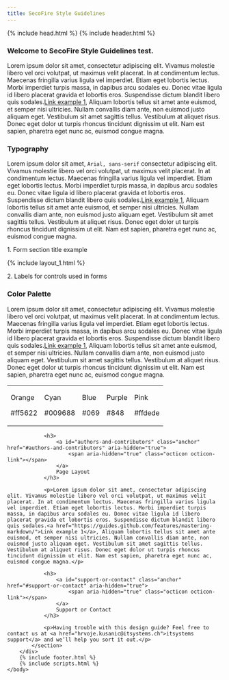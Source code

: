 ```yaml
---
title: SecoFire Style Guidelines
---
```

<html>
  {% include head.html %}
  <body>
		{% include header.html %}
		<div id="main_content_wrap" class="outer">
			<section id="main_content" class="inner">
				<h3>
					<a id="welcome-to-github-pages" class="anchor" href="#welcome-to-github-pages" aria-hidden="true">
						<span aria-hidden="true" class="octicon octicon-link"></span>
					</a>
					Welcome to SecoFire Style Guidelines test.
				</h3>
				<p>Lorem ipsum dolor sit amet, consectetur adipiscing elit. Vivamus molestie libero vel orci volutpat, ut maximus velit placerat. In at condimentum lectus. Maecenas fringilla varius ligula vel imperdiet. Etiam eget lobortis lectus. Morbi imperdiet turpis massa, in dapibus arcu sodales eu. Donec vitae ligula id libero placerat gravida et lobortis eros. Suspendisse dictum blandit libero quis sodales.<a href="https://guides.github.com/features/mastering-markdown/">Link example 1</a>, Aliquam lobortis tellus sit amet ante euismod, et semper nisi ultricies. Nullam convallis diam ante, non euismod justo aliquam eget. Vestibulum sit amet sagittis tellus. Vestibulum at aliquet risus. Donec eget dolor ut turpis rhoncus tincidunt dignissim ut elit. Nam est sapien, pharetra eget nunc ac, euismod congue magna.</p>
				<h3>
					<a id="designer-templates" class="anchor" href="#designer-templates" aria-hidden="true">
						<span aria-hidden="true" class="octicon octicon-link"></span>
					</a>
					Typography
				</h3>
				<p>Lorem ipsum dolor sit amet, <code>Arial, sans-serif</code> consectetur adipiscing elit. Vivamus molestie libero vel orci volutpat, ut maximus velit placerat. In at condimentum lectus. Maecenas fringilla varius ligula vel imperdiet. Etiam eget lobortis lectus. Morbi imperdiet turpis massa, in dapibus arcu sodales eu. Donec vitae ligula id libero placerat gravida et lobortis eros. Suspendisse dictum blandit libero quis sodales.<a href="https://guides.github.com/features/mastering-markdown/">Link example 1</a>, Aliquam lobortis tellus sit amet ante euismod, et semper nisi ultricies. Nullam convallis diam ante, non euismod justo aliquam eget. Vestibulum sit amet sagittis tellus. Vestibulum at aliquet risus. Donec eget dolor ut turpis rhoncus tincidunt dignissim ut elit. Nam est sapien, pharetra eget nunc ac, euismod congue magna.</p>
				<div>
					<p class="typography headerTitle">1. Form section title example</p>
				</div>
				{% include layout_1.html %}
				<div>
					<p class="typography controlLabels">2. Labels for controls used in forms</p>
				</div>
				<h3>
					<a id="creating-pages-manually" class="anchor" href="#creating-pages-manually" aria-hidden="true">
						<span aria-hidden="true" class="octicon octicon-link"></span>
					</a>
					Color Palette
				</h3>
				<p>Lorem ipsum dolor sit amet, consectetur adipiscing elit. Vivamus molestie libero vel orci volutpat, ut maximus velit placerat. In at condimentum lectus. Maecenas fringilla varius ligula vel imperdiet. Etiam eget lobortis lectus. Morbi imperdiet turpis massa, in dapibus arcu sodales eu. Donec vitae ligula id libero placerat gravida et lobortis eros. Suspendisse dictum blandit libero quis sodales.<a href="https://guides.github.com/features/mastering-markdown/">Link example 1</a>, Aliquam lobortis tellus sit amet ante euismod, et semper nisi ultricies. Nullam convallis diam ante, non euismod justo aliquam eget. Vestibulum sit amet sagittis tellus. Vestibulum at aliquet risus. Donec eget dolor ut turpis rhoncus tincidunt dignissim ut elit. Nam est sapien, pharetra eget nunc ac, euismod congue magna.</p>
				<div>
					<table class="colorPalette" width="100%">
						<tr>
							<td>
								<div class="colorBlock itOrange"><p>Orange</p><p>#ff5622</p></div>
							</td>
							<td>
								<div class="colorBlock itCyan"><p>Cyan</p><p>#009688</p></div>
							</td>
							<td>
								<div class="colorBlock itBlue"><p>Blue</p><p>#069</p></div>
							</td>
							<td>
								<div class="colorBlock itPurple"><p>Purple</p><p>#848</p></div>
							</td>
							<td>
								<div class="colorBlock itPink"><p>Pink</p><p>#ffdede</p></div>
							</td>
						</tr>
					</table>
				</div>

				<h3>
					<a id="authors-and-contributors" class="anchor" href="#authors-and-contributors" aria-hidden="true">
						<span aria-hidden="true" class="octicon octicon-link"></span>
					</a>
					Page Layout
				</h3>

				<p>Lorem ipsum dolor sit amet, consectetur adipiscing elit. Vivamus molestie libero vel orci volutpat, ut maximus velit placerat. In at condimentum lectus. Maecenas fringilla varius ligula vel imperdiet. Etiam eget lobortis lectus. Morbi imperdiet turpis massa, in dapibus arcu sodales eu. Donec vitae ligula id libero placerat gravida et lobortis eros. Suspendisse dictum blandit libero quis sodales.<a href="https://guides.github.com/features/mastering-markdown/">Link example 1</a>, Aliquam lobortis tellus sit amet ante euismod, et semper nisi ultricies. Nullam convallis diam ante, non euismod justo aliquam eget. Vestibulum sit amet sagittis tellus. Vestibulum at aliquet risus. Donec eget dolor ut turpis rhoncus tincidunt dignissim ut elit. Nam est sapien, pharetra eget nunc ac, euismod congue magna.</p>

				<h3>
					<a id="support-or-contact" class="anchor" href="#support-or-contact" aria-hidden="true">
						<span aria-hidden="true" class="octicon octicon-link"></span>
					</a>
					Support or Contact
				</h3>

				<p>Having trouble with this design guide? Feel free to contact us at <a href="hrvoje.kusanic@itsystems.ch">itsystems support</a> and we’ll help you sort it out.</p>
			</section>
		</div>
		{% include footer.html %}
		{% include scripts.html %}
	</body>
</html>
